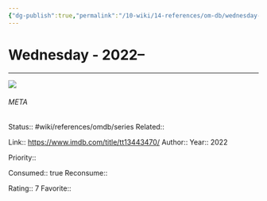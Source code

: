 ```yaml
---
{"dg-publish":true,"permalink":"/10-wiki/14-references/om-db/wednesday-2022/","title":"Wednesday","tags":["mediaDB/tv/series"]}
---
```



# Wednesday - 2022–
---
![](https://m.media-amazon.com/images/M/MV5BM2ZmMjEyZmYtOGM4YS00YTNhLWE3ZDMtNzQxM2RhNjBlODIyXkEyXkFqcGdeQXVyMTUzMTg2ODkz._V1_SX300.jpg)





###### META
Status:: #wiki/references/omdb/series
Related:: 

Link:: https://www.imdb.com/title/tt13443470/
Author:: 
Year:: 2022

Priority:: 

Consumed:: true
Reconsume:: 

Rating:: 7
Favorite:: 

